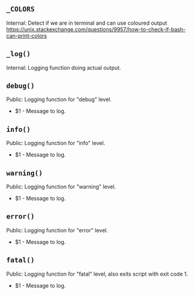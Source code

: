 `_COLORS`
---------

Internal: Detect if we are in terminal and can use coloured output https://unix.stackexchange.com/questions/9957/how-to-check-if-bash-can-print-colors


`_log()`
--------

Internal: Logging function doing actual output.


`debug()`
---------

Public: Logging function for "debug" level.

* $1 - Message to log.


`info()`
--------

Public: Logging function for "info" level.

* $1 - Message to log.


`warning()`
-----------

Public: Logging function for "warning" level.

* $1 - Message to log.


`error()`
---------

Public: Logging function for "error" level.

* $1 - Message to log.


`fatal()`
---------

Public: Logging function for "fatal" level, also exits script with exit code 1.

* $1 - Message to log.


